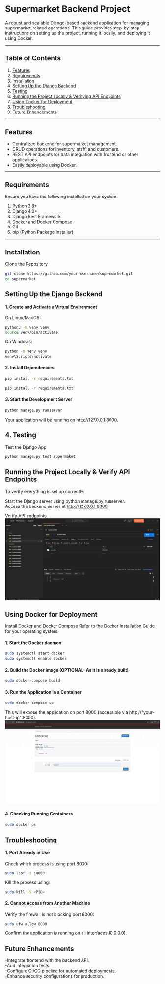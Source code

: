 # Supermarket Backend Project

A robust and scalable Django-based backend application for managing supermarket-related operations. This guide provides step-by-step instructions on setting up the project, running it locally, and deploying it using Docker.

---

## Table of Contents

1. [Features](#features)  
2. [Requirements](#requirements)  
3. [Installation](#installation)  
4. [Setting Up the Django Backend](#setting-up-the-django-backend)
5. [Testing](#testing)
6. [Running the Project Locally & Verifying API Endpoints](#running-the-project-locally-&-verifying-api-endpoints)  
7. [Using Docker for Deployment](#using-docker-for-deployment)  
8. [Troubleshooting](#troubleshooting)  
9. [Future Enhancements](#future-enhancements)

---

## Features

- Centralized backend for supermarket management.
- CRUD operations for inventory, staff, and customers.
- REST API endpoints for data integration with frontend or other applications.
- Easily deployable using Docker.

---

## Requirements

Ensure you have the following installed on your system:

1. Python 3.8+  
2. Django 4.0+
3. Django Rest Framework
4. Docker and Docker Compose  
5. Git  
6. pip (Python Package Installer)  

---

## Installation

Clone the Repository
```bash
git clone https://github.com/your-username/supermarket.git
cd supermarket
```
## Setting Up the Django Backend
#### 1. Create and Activate a Virtual Environment
On Linux/MacOS:
```bash
python3 -m venv venv
source venv/bin/activate
```
On Windows:
```bash
python -m venv venv
venv\Scripts\activate
```
#### 2. Install Dependencies
```bash
pip install -r requirements.txt
```
```bash
pip install -r requirements.txt
```
#### 3. Start the Development Server
```bash
python manage.py runserver
```
Your application will be running on http://127.0.0.1:8000.

## 4. Testing
Test the Django App
```bash
python manage.py test supermaket
```

## Running the Project Locally & Verify API Endpoints
To verify everything is set up correctly:

Start the Django server using python manage.py runserver.</br>
Access the backend server at http://127.0.0.1:8000</br>

Verify API endpoints-
![](./Scs2.png)

## Using Docker for Deployment

Install Docker and Docker Compose
Refer to the Docker Installation Guide for your operating system.

#### 1. Start the Docker daemon

```bash
sudo systemctl start docker
sudo systemctl enable docker
```
#### 2. Build the Docker image (OPTIONAL: As it is already built)
```bash
sudo docker-compose build
```
#### 3. Run the Application in a Container
```bash
sudo docker-compose up
```
This will expose the application on port 8000 (accessible via http://"your-host-ip":8000).
![](./Scs1.png)

#### 4. Checking Running Containers
```bash
sudo docker ps
```
## Troubleshooting
#### 1. Port Already in Use
Check which process is using port 8000:
```bash
sudo lsof -i :8000
```
Kill the process using:
```bash
sudo kill -9 <PID>
```
#### 2. Cannot Access from Another Machine
Verify the firewall is not blocking port 8000:
```bash
sudo ufw allow 8000
```
Confirm the application is running on all interfaces (0.0.0.0).

## Future Enhancements
-Integrate frontend with the backend API.</br>
-Add integration tests.</br>
-Configure CI/CD pipeline for automated deployments.</br>
-Enhance security configurations for production.</br>
